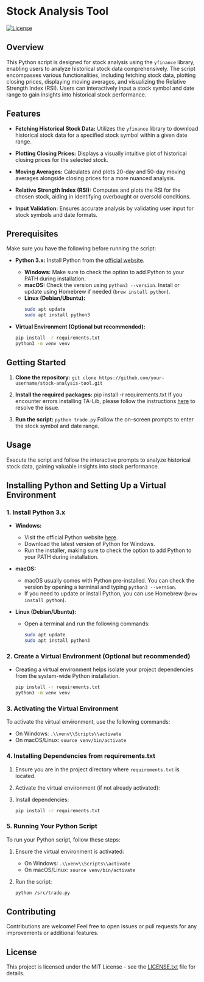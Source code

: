 # Stock Analysis Tool
[![License](https://img.shields.io/badge/License-MIT-blue.svg)](LICENSE.txt)
## Overview

This Python script is designed for stock analysis using the `yfinance` library, enabling users to analyze historical stock data comprehensively. The script encompasses various functionalities, including fetching stock data, plotting closing prices, displaying moving averages, and visualizing the Relative Strength Index (RSI). Users can interactively input a stock symbol and date range to gain insights into historical stock performance.

## Features

- **Fetching Historical Stock Data:** Utilizes the `yfinance` library to download historical stock data for a specified stock symbol within a given date range.

- **Plotting Closing Prices:** Displays a visually intuitive plot of historical closing prices for the selected stock.

- **Moving Averages:** Calculates and plots 20-day and 50-day moving averages alongside closing prices for a more nuanced analysis.

- **Relative Strength Index (RSI):** Computes and plots the RSI for the chosen stock, aiding in identifying overbought or oversold conditions.

- **Input Validation:** Ensures accurate analysis by validating user input for stock symbols and date formats.

## Prerequisites

Make sure you have the following before running the script:

- **Python 3.x:** Install Python from the [official website](https://www.python.org/downloads/).
  - **Windows:** Make sure to check the option to add Python to your PATH during installation.
  - **macOS:** Check the version using `python3 --version`. Install or update using Homebrew if needed (`brew install python`).
  - **Linux (Debian/Ubuntu):**
    ```bash
    sudo apt update
    sudo apt install python3
    ```

- **Virtual Environment (Optional but recommended):**
  ```bash
  pip install -r requirements.txt
  python3 -m venv venv

## Getting Started

1. **Clone the repository:** `git clone https://github.com/your-username/stock-analysis-tool.git`

2. **Install the required packages:** pip install -r requirements.txt
   If you encounter errors installing TA-Lib, please follow the instructions [here](https://github.com/TA-Lib/ta-lib-python) to resolve the issue.

3. **Run the script:** `python trade.py`
   Follow the on-screen prompts to enter the stock symbol and date range.

## Usage

Execute the script and follow the interactive prompts to analyze historical stock data, gaining valuable insights into stock performance.

## Installing Python and Setting Up a Virtual Environment

### 1. Install Python 3.x
- **Windows:**
  - Visit the official Python website [here](https://www.python.org/downloads/).
  - Download the latest version of Python for Windows.
  - Run the installer, making sure to check the option to add Python to your PATH during installation.

- **macOS:**
  - macOS usually comes with Python pre-installed. You can check the version by opening a terminal and typing `python3 --version`.
  - If you need to update or install Python, you can use Homebrew (`brew install python`).

- **Linux (Debian/Ubuntu):**
  - Open a terminal and run the following commands:
    ```bash
    sudo apt update
    sudo apt install python3
    ```

### 2. Create a Virtual Environment (Optional but recommended)

- Creating a virtual environment helps isolate your project dependencies from the system-wide Python installation.

    ```bash
    pip install -r requirements.txt
    python3 -m venv venv
    ```
### 3. Activating the Virtual Environment

To activate the virtual environment, use the following commands:

- On Windows: `.\\venv\\Scripts\\activate`
- On macOS/Linux: `source venv/bin/activate`

### 4. Installing Dependencies from requirements.txt

1. Ensure you are in the project directory where `requirements.txt` is located.
2. Activate the virtual environment (if not already activated):
3. Install dependencies:

   ```bash
   pip install -r requirements.txt
   ``` 

### 5. Running Your Python Script

To run your Python script, follow these steps:

1. Ensure the virtual environment is activated:

   - On Windows: `.\\venv\\Scripts\\activate`
   - On macOS/Linux: `source venv/bin/activate`

2. Run the script:

   ```bash
   python /src/trade.py
   ```
   
## Contributing
Contributions are welcome! Feel free to open issues or pull requests for any improvements or additional features.

## License
This project is licensed under the MIT License - see the [LICENSE.txt](LICENSE.txt) file for details.

